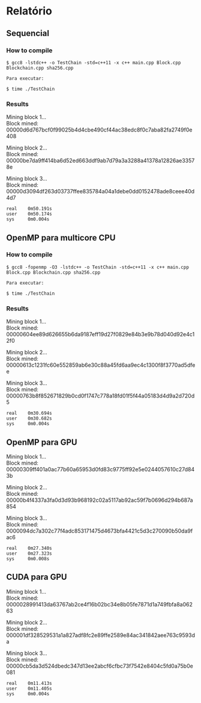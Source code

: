 # Relatório

## Sequencial

### How to compile

```terminal
$ gcc8 -lstdc++ -o TestChain -std=c++11 -x c++ main.cpp Block.cpp Blockchain.cpp sha256.cpp

Para executar:

$ time ./TestChain
```

### Results

Mining block 1...  
Block mined: 00000d6d767bcf0f99025b4d4cbe490cf44ac38edc8f0c7aba82fa2749f0e408

Mining block 2...  
Block mined: 00000be7da9ff414ba6d52ed663ddf9ab7d79a3a3288a41378a12826ae33578e

Mining block 3...  
Block mined: 00000d3094df263d03737ffee835784a04a1debe0dd0152478ade8ceee40d4d7

```terminal
real    0m50.191s 
user    0m50.174s 
sys     0m0.004s
```

## OpenMP para multicore CPU

### How to compile

```terminal
$ gcc8 -fopenmp -O3 -lstdc++ -o TestChain -std=c++11 -x c++ main.cpp Block.cpp Blockchain.cpp sha256.cpp 

Para executar:

$ time ./TestChain
```

### Results

Mining block 1...  
Block mined: 00000604ee89d626655b6da9187eff19d27f0829e84b3e9b78d040d92e4c12f0

Mining block 2...  
Block mined: 00000613c1231fc60e552859ab6e30c88a45fd6aa9ec4c1300f8f3770ad5dfee

Mining block 3...  
Block mined: 00000763b8f852671829b0cd0f1747c778a18fd01f5f44a05183d4d9a2d720d5

```terminal
real    0m30.694s
user    0m30.682s
sys     0m0.004s
```

## OpenMP para GPU

Mining block 1...  
Block mined: 00000309ff401a0ac77b60a65953d0fd83c9775ff92e5e0244057610c27d843b

Mining block 2...  
Block mined: 00000b4f4337a3fa0d3d93b968192c02a5117ab92ac59f7b0696d294b687a854

Mining block 3...  
Block mined: 0000094dc7a302c77f4adc853171475d4673bfa4421c5d3c270090b50da9fac6

```terminal
real    0m27.340s
user    0m27.323s
sys     0m0.008s
```

## CUDA para GPU

Mining block 1...  
Block mined: 0000028991413da63767ab2ce4f16b02bc34e8b05fe7871d1a749fbfa8a06263

Mining block 2...  
Block mined: 000001df328529531a1a827adf8fc2e89ffe2589e84ac341842aee763c9593da

Mining block 3...  
Block mined: 00000cb5da3d524dbedc347d13ee2abcf6cfbc73f7542e8404c5fd0a75b0e081

```terminal
real    0m11.413s
user    0m11.405s
sys     0m0.004s
```

